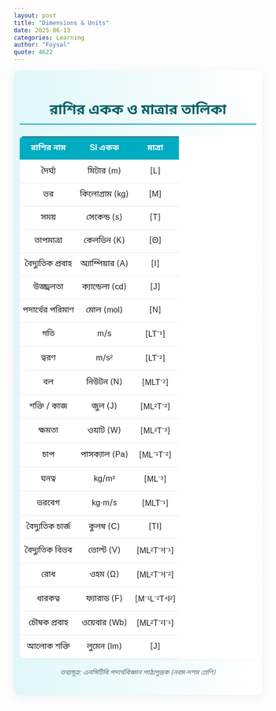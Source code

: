 ```yaml
---
layout: post
title: "Dimensions & Units"
date: 2025-06-13
categories: Learning
author: "Foysal"
quote: 4622
---
```


<div class="dimensions-container">
  <h1>রাশির একক ও মাত্রার তালিকা</h1>
  <table class="dimensions-table">
    <thead>
      <tr>
        <th>রাশির নাম</th>
        <th>SI একক</th>
        <th>মাত্রা</th>
      </tr>
    </thead>
    <tbody>
      <tr>
        <td data-label="রাশির নাম">দৈর্ঘ্য</td>
        <td data-label="SI একক">মিটার (m)</td>
        <td data-label="মাত্রা">[L]</td>
      </tr>
      <tr>
        <td data-label="রাশির নাম">ভর</td>
        <td data-label="SI একক">কিলোগ্রাম (kg)</td>
        <td data-label="মাত্রা">[M]</td>
      </tr>
      <tr>
        <td data-label="রাশির নাম">সময়</td>
        <td data-label="SI একক">সেকেন্ড (s)</td>
        <td data-label="মাত্রা">[T]</td>
      </tr>
      <tr>
        <td data-label="রাশির নাম">তাপমাত্রা</td>
        <td data-label="SI একক">কেলভিন (K)</td>
        <td data-label="মাত্রা">[Θ]</td>
      </tr>
      <tr>
        <td data-label="রাশির নাম">বৈদ্যুতিক প্রবাহ</td>
        <td data-label="SI একক">অ্যাম্পিয়ার (A)</td>
        <td data-label="মাত্রা">[I]</td>
      </tr>
      <tr>
        <td data-label="রাশির নাম">উজ্জ্বলতা</td>
        <td data-label="SI একক">ক্যান্ডেলা (cd)</td>
        <td data-label="মাত্রা">[J]</td>
      </tr>
      <tr>
        <td data-label="রাশির নাম">পদার্থের পরিমাণ</td>
        <td data-label="SI একক">মোল (mol)</td>
        <td data-label="মাত্রা">[N]</td>
      </tr>
      <tr>
        <td data-label="রাশির নাম">গতি</td>
        <td data-label="SI একক">m/s</td>
        <td data-label="মাত্রা">[LT⁻¹]</td>
      </tr>
      <tr>
        <td data-label="রাশির নাম">ত্বরণ</td>
        <td data-label="SI একক">m/s²</td>
        <td data-label="মাত্রা">[LT⁻²]</td>
      </tr>
      <tr>
        <td data-label="রাশির নাম">বল</td>
        <td data-label="SI একক">নিউটন (N)</td>
        <td data-label="মাত্রা">[MLT⁻²]</td>
      </tr>
      <tr>
        <td data-label="রাশির নাম">শক্তি / কাজ</td>
        <td data-label="SI একক">জুল (J)</td>
        <td data-label="মাত্রা">[ML²T⁻²]</td>
      </tr>
      <tr>
        <td data-label="রাশির নাম">ক্ষমতা</td>
        <td data-label="SI একক">ওয়াট (W)</td>
        <td data-label="মাত্রা">[ML²T⁻³]</td>
      </tr>
      <tr>
        <td data-label="রাশির নাম">চাপ</td>
        <td data-label="SI একক">পাসক্যাল (Pa)</td>
        <td data-label="মাত্রা">[ML⁻¹T⁻²]</td>
      </tr>
      <tr>
        <td data-label="রাশির নাম">ঘনত্ব</td>
        <td data-label="SI একক">kg/m³</td>
        <td data-label="মাত্রা">[ML⁻³]</td>
      </tr>
      <tr>
        <td data-label="রাশির নাম">ভরবেগ</td>
        <td data-label="SI একক">kg·m/s</td>
        <td data-label="মাত্রা">[MLT⁻¹]</td>
      </tr>
      <tr>
        <td data-label="রাশির নাম">বৈদ্যুতিক চার্জ</td>
        <td data-label="SI একক">কুলম্ব (C)</td>
        <td data-label="মাত্রা">[TI]</td>
      </tr>
      <tr>
        <td data-label="রাশির নাম">বৈদ্যুতিক বিভব</td>
        <td data-label="SI একক">ভোল্ট (V)</td>
        <td data-label="মাত্রা">[ML²T⁻³I⁻¹]</td>
      </tr>
      <tr>
        <td data-label="রাশির নাম">রোধ</td>
        <td data-label="SI একক">ওহম (Ω)</td>
        <td data-label="মাত্রা">[ML²T⁻³I⁻²]</td>
      </tr>
      <tr>
        <td data-label="রাশির নাম">ধারকত্ব</td>
        <td data-label="SI একক">ফ্যারাড (F)</td>
        <td data-label="মাত্রা">[M⁻¹L⁻²T⁴I²]</td>
      </tr>
      <tr>
        <td data-label="রাশির নাম">চৌম্বক প্রবাহ</td>
        <td data-label="SI একক">ওয়েবার (Wb)</td>
        <td data-label="মাত্রা">[ML²T⁻²I⁻¹]</td>
      </tr>
      <tr>
        <td data-label="রাশির নাম">আলোক শক্তি</td>
        <td data-label="SI একক">লুমেন (lm)</td>
        <td data-label="মাত্রা">[J]</td>
      </tr>
    </tbody>
  </table>
  <p class="note">তথ্যসূত্র: এনসিটিবি পদার্থবিজ্ঞান পাঠ্যপুস্তক (নবম-দশম শ্রেণি)</p>
</div>

<style>
@import url('https://fonts.googleapis.com/css2?family=Noto+Sans+Bengali:wght@400;700&display=swap');

.dimensions-container {
  font-family: 'Noto Sans Bengali', sans-serif;
  background: linear-gradient(to right, #e0f7fa, #ffffff);
  color: #2c3e50;
  padding: 24px 12px;
  border-radius: 12px;
  box-shadow: 0 4px 20px rgba(0,0,0,0.06);
  margin: 0 auto;
  max-width: 900px;
  overflow-x: auto;
}

.dimensions-container h1 {
  text-align: center;
  color: #006064;
  font-size: 2em;
  margin-bottom: 24px;
  border-bottom: 2px solid #00acc1;
  padding-bottom: 8px;
}

.dimensions-table {
  width: 100%;
  min-width: 320px;
  border-collapse: collapse;
  background: #fff;
  border-radius: 8px;
  overflow: hidden;
  box-shadow: 0 2px 8px rgba(0,0,0,0.03);
  margin-bottom: 16px;
}

.dimensions-table th, .dimensions-table td {
  padding: 12px 6px;
  text-align: center;
  border-bottom: 1px solid #e0f2f1;
  font-size: 1em;
}

.dimensions-table th {
  background-color: #00acc1;
  color: white;
  font-weight: bold;
}

.dimensions-table tr:hover {
  background-color: #e0f7fa;
}

.dimensions-container .note {
  margin-top: 20px;
  font-size: 0.92em;
  color: #546e7a;
  text-align: center;
  font-style: italic;
}

/* Responsive Table */
@media (max-width: 700px) {
  .dimensions-container {
    padding: 6px 2px;
    max-width: 100vw;
  }
  .dimensions-table, .dimensions-table thead, .dimensions-table tbody, .dimensions-table th, .dimensions-table td, .dimensions-table tr {
    display: block;
    width: 100%;
  }
  .dimensions-table thead {
    display: none;
  }
  .dimensions-table td {
    position: relative;
    padding-left: 45%;
    text-align: left;
    border-bottom: 1px solid #e0f2f1;
  }
  .dimensions-table td:before {
    position: absolute;
    top: 12px;
    left: 12px;
    width: 40%;
    white-space: nowrap;
    font-weight: bold;
    color: #00acc1;
    content: attr(data-label);
  }
  .dimensions-table tr:hover {
    background-color: inherit;
  }
}
</style>
